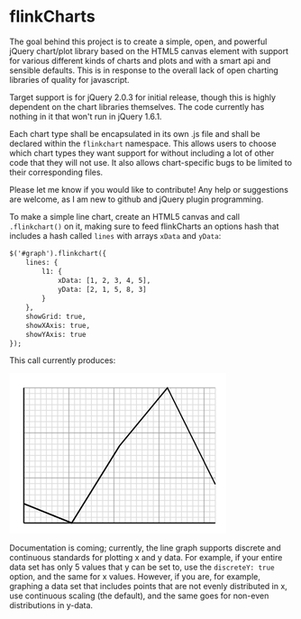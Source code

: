 flinkCharts
===========

The goal behind this project is to create a simple, open, and powerful jQuery chart/plot library based on the HTML5 canvas element with support for various different kinds of charts and plots and with a smart api and sensible defaults. This is in response to the overall lack of open charting libraries of quality for javascript.

Target support is for jQuery 2.0.3 for initial release, though this is highly dependent on the chart libraries themselves. The code currently has nothing in it that won't run in jQuery 1.6.1.

Each chart type shall be encapsulated in its own .js file and shall be declared within the `flinkchart` namespace. This allows users to choose which chart types they want support for without including a lot of other code that they will not use. It also allows chart-specific bugs to be limited to their corresponding files.

Please let me know if you would like to contribute! Any help or suggestions are welcome, as I am new to github and jQuery plugin programming.

To make a simple line chart, create an HTML5 canvas and call `.flinkchart()` on it, making sure to feed flinkCharts an options hash that includes a hash called `lines` with arrays `xData` and `yData`:

```
$('#graph').flinkchart({
	lines: {
		l1: {
			xData: [1, 2, 3, 4, 5],
			yData: [2, 1, 5, 8, 3]
		}
	},
	showGrid: true,
	showXAxis: true,
	showYAxis: true
});
```

This call currently produces:

![FlinkCharts Line Chart](/images/basic_line.png "Basic Line Chart")

Documentation is coming; currently, the line graph supports discrete and continuous standards for plotting x and y data. For example, if your entire data set has only 5 values that y can be set to, use the `discreteY: true` option, and the same for x values. However, if you are, for example, graphing a data set that includes points that are not evenly distributed in x, use continuous scaling (the default), and the same goes for non-even distributions in y-data.


